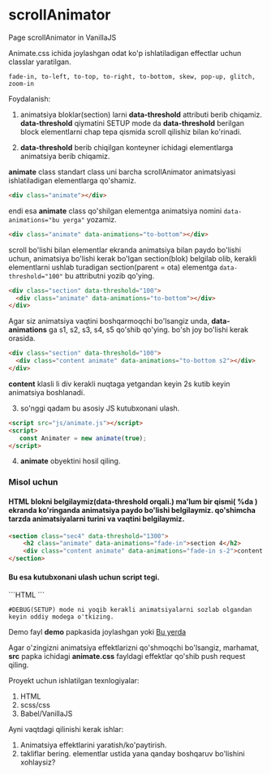# scrollAnimator
 Page scrollAnimator in VanillaJS

Animate.css ichida joylashgan odat ko'p ishlatiladigan effectlar uchun classlar yaratilgan. 


`fade-in, to-left, to-top, to-right, to-bottom, skew, pop-up, glitch, zoom-in`

Foydalanish:

1. animatsiya bloklar(section) larni **data-threshold** attributi berib chiqamiz. 
   **data-threshold**  qiymatini SETUP mode da **data-threshold** berilgan block elementlarni chap tepa qismida scroll qilishiz bilan ko'rinadi.

2. **data-threshold** berib chiqilgan konteyner ichidagi elementlarga animatsiya berib chiqamiz.
   

  **animate** class standart class uni barcha scrollAnimator animatsiyasi ishlatiladigan elementlarga qo'shamiz.
  ```HTML
  <div class="animate"></div>
  ```
  endi esa **animate** class qo'shilgan elementga animatsiya nomini `data-animations="bu yerga"`  yozamiz.


  ```HTML
  <div class="animate" data-animations="to-bottom"></div>
  ```

  scroll bo'lishi bilan elementlar ekranda animatsiya bilan paydo bo'lishi uchun, animatsiya bo'lishi kerak bo'lgan section(blok) belgilab olib, kerakli elementlarni ushlab turadigan section(parent = ota) elementga `data-threshold="100"`   bu attributni yozib qo'ying.

  ```HTML
  <div class="section" data-threshold="100">
    <div class="animate" data-animations="to-bottom"></div>
  </div>
  ```

  Agar siz animatsiya vaqtini boshqarmoqchi bo'lsangiz unda, **data-animations** ga s1, s2, s3, s4, s5  qo'shib qo'ying. bo'sh joy bo'lishi kerak orasida.
  ```HTML
  <div class="section" data-threshold="100">
    <div class="content animate" data-animations="to-bottom s2"></div>
  </div>
  ```
  **content** klasli li div kerakli nuqtaga yetgandan keyin 2s kutib keyin animatsiya boshlanadi.


3. so'nggi qadam bu asosiy JS kutubxonani ulash.
  ```HTML
<script src="js/animate.js"></script>
<script>
	 const Animater = new animate(true);
</script>
```

4. **animate**  obyektini hosil qiling.

<h3>Misol uchun</h3>

<h4>HTML blokni belgilaymiz(data-threshold orqali.) ma'lum bir qismi( %da ) ekranda ko'ringanda animatsiya paydo bo'lishi belgilaymiz. qo'shimcha tarzda animatsiyalarni turini va vaqtini belgilaymiz.</h4>

```HTML
<section class="sec4" data-threshold="1300">
    <h2 class="animate" data-animations="fade-in">section 4</h2>
    <div class="content animate" data-animations="fade-in s-2">content text</div>
</section>
```

<h4>Bu esa kutubxonani ulash uchun script tegi. </h4>
```HTML
<script src="js/animate.js"></script>
<script>
	 const Animater = new animate(true);
</script>
```

`#DEBUG(SETUP) mode ni yoqib kerakli animatsiyalarni sozlab olgandan keyin oddiy modega o'tkizing.`

Demo fayl **demo** papkasida joylashgan yoki [Bu yerda](https://parmonov98.github.io/scrollAnimator/demo/)

Agar o'zingizni animatsiya effektlarizni qo'shmoqchi bo'lsangiz, marhamat, **src** papka ichidagi **animate.css** fayldagi effektlar qo'shib push request qiling. 

Proyekt uchun ishlatilgan texnlogiyalar:
1. HTML
2. scss/css
3. Babel/VanillaJS


Ayni vaqtdagi qilinishi kerak ishlar:
1. Animatsiya effektlarini yaratish/ko'paytirish.
2. takliflar bering. elementlar ustida yana qanday boshqaruv bo'lishini xohlaysiz?